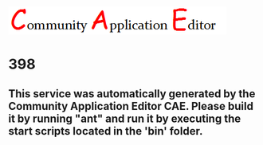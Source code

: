 ![CAE](https://github.com/PhilCAEOrg/CAE-Deployment-Temp/blob/master/microservice-398/img/logo.png)  

398
===================


This service was automatically generated by the Community Application Editor CAE. Please build it by running "ant" and run it by executing the start scripts located in the 'bin' folder.
---------------
